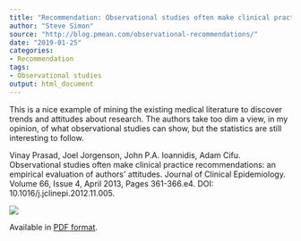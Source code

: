 ```yaml
---
title: "Recommendation: Observational studies often make clinical practice recommendations"
author: "Steve Simon"
source: "http://blog.pmean.com/observational-recommendations/"
date: "2019-01-25"
categories:
- Recommendation
tags:
- Observational studies
output: html_document
---
```


This is a nice example of mining the existing medical literature to
discover trends and attitudes about research. The authors take too dim a
view, in my opinion, of what observational studies can show, but the
statistics are still interesting to follow.

<!---More--->

Vinay Prasad, Joel Jorgenson, John P.A. Ioannidis, Adam Cifu.
Observational studies often make clinical practice recommendations: an
empirical evaluation of authors' attitudes. Journal of Clinical
Epidemiology. Volume 66, Issue 4, April 2013, Pages 361-366.e4. DOI:
10.1016/j.jclinepi.2012.11.005.

![](http://www.pmean.com/images/images/19/observational-recommendations01.png)



Available in [PDF
format](https://www.gwern.net/docs/statistics/causality/2013-prasad.pdf).


